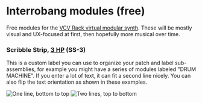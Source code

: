 # Interrobang modules (free)

Free modules for the [VCV Rack virtual modular synth](https://vcvrack.com/). These will be mostly visual and UX-focused at first, then hopefully more musical over time.

### Scribble Strip, [3 HP](http://www.doepfer.de/a100_man/a100m_e.htm) (SS-3)
This is a custom label you can use to organize your patch and label sub-assemblies, for example you might have a series of modules labeled "DRUM MACHINE". If you enter a lot of text, it can fit a second line nicely. You can also flip the text orientation as shown in these examples.

![One line, bottom to top](relative/path/to/img.jpg?raw=true "Title")
![Two lines, top to bottom](relative/path/to/img.jpg?raw=true "Title")
